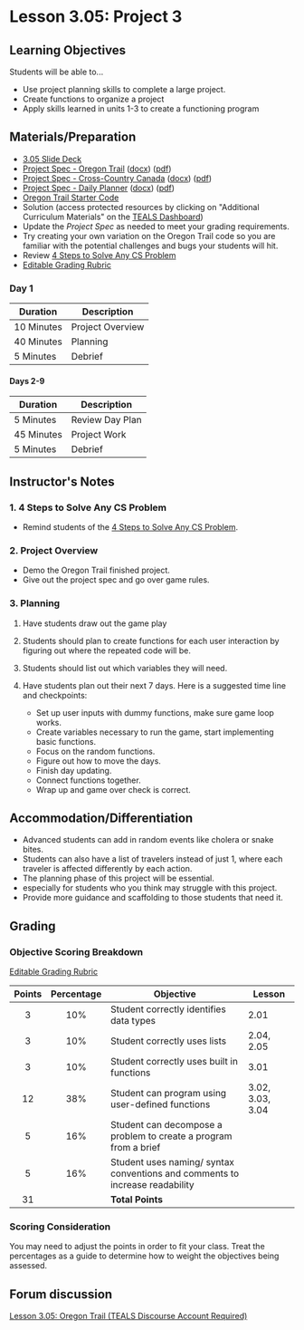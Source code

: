 # Lesson 3.05: Project 3

## Learning Objectives

Students will be able to...

* Use project planning skills to complete a large project.
* Create functions to organize a project
* Apply skills learned in units 1-3 to create a functioning program

## Materials/Preparation

* [3.05 Slide Deck](https://github.com/TEALSK12/2nd-semester-introduction-to-computer-science/raw/master/units/3_unit/slidedecks/Intro%20Python%203.05%20TEALS.pptx)
* [Project Spec - Oregon Trail][] ([docx][1]) ([pdf][2])
* [Project Spec - Cross-Country Canada][] ([docx][3]) ([pdf][4])
* [Project Spec - Daily Planner][] ([docx][5]) ([pdf][6])
* [Oregon Trail Starter Code](https://github.com/TEALSK12/2nd-semester-introduction-to-computer-science/raw/master/units/3_unit/05_lesson/Unit_3_Project_Oregon_Trail_Starter_Code.py)
* Solution (access protected resources by clicking on "Additional Curriculum Materials" on the [TEALS Dashboard](https://www.tealsk12.org/dashboard/))
* Update the _Project Spec_ as needed to meet your grading requirements.
* Try creating your own variation on the Oregon Trail code so you are familiar with the potential challenges and bugs your students will hit.
* Review [4 Steps to Solve Any CS Problem][]
* [Editable Grading Rubric](https://github.com/TEALSK12/2nd-semester-introduction-to-computer-science/raw/master/units/2_unit/07_lesson/rubric.docx)

### Day 1

| **Duration**   | **Description** |
| ---------- | ----------- |
| 10 Minutes | Project Overview      |
| 40 Minutes | Planning    |
| 5 Minutes | Debrief  |

#### Days 2-9

|**Duration** | **Description**             |
|--|--|
| 5 Minutes  | Review Day Plan    |
| 45 Minutes | Project Work|
| 5 Minutes | Debrief    |

## Instructor's Notes

### 1. 4 Steps to Solve Any CS Problem

* Remind students of the [4 Steps to Solve Any CS Problem].

### 2. Project Overview

* Demo the Oregon Trail finished project.
* Give out the project spec and go over game rules.

### 3. Planning

1. Have students draw out the game play
2. Students should plan to create functions for each user interaction by figuring out where the repeated code will be.
3. Students should list out which variables they will need.
4. Have students plan out their next 7 days. Here is a suggested time line and checkpoints:

    * Set up user inputs with dummy functions, make sure game loop works.
    * Create variables necessary to run the game, start implementing basic functions.
    * Focus on the random functions.
    * Figure out how to move the days.
    * Finish day updating.
    * Connect functions together.
    * Wrap up and game over check is correct.

## Accommodation/Differentiation

* Advanced students can add in random events like cholera or snake bites.
* Students can also have a list of travelers instead of just 1, where each traveler is affected differently by each action.
* The planning phase of this project will be essential.
* especially for students who you think may struggle with this project.
* Provide more guidance and scaffolding to those students that need it.

## Grading

### Objective Scoring Breakdown

[Editable Grading Rubric](https://github.com/TEALSK12/2nd-semester-introduction-to-computer-science/raw/master/units/2_unit/07_lesson/rubric.docx)

| Points | Percentage| Objective | Lesson |
| :---: | :---: | --- | --- |
| 3| 10% | Student correctly identifies data types|2.01|
| 3 | 10% | Student correctly uses lists |2.04, 2.05|
| 3 | 10% | Student correctly uses built in functions  | 3.01|
| 12 | 38% |Student can program using user-defined functions |3.02, 3.03, 3.04|
| 5| 16% |Student can decompose a problem to create a program from a brief||
| 5| 16%|Student uses naming/ syntax conventions and comments to increase readability||
| 31 | | **Total Points** ||

### Scoring Consideration

You may need to adjust the points in order to fit your class. Treat the percentages as a guide to determine how to weight the objectives being assessed.

## Forum discussion

[Lesson 3.05: Oregon Trail (TEALS Discourse Account Required)](https://forums.tealsk12.org/c/2nd-semester-unit-3-functions/lesson-3-05-oregon-trail)

[Project Spec - Oregon Trail]:project.md
[Project Spec - Daily Planner]:alternate_project.md
[Project Spec - Cross-Country Canada]:project_canada.md
[Oregon Trail - Example Code]:oregon_trail.py
[TEALS Dashboard]:http:/www.tealsk12.org/dashboard
[4 Steps to Solve Any CS Problem]:https://github.com/TEALS-IntroCS/2nd-semester-introduction-to-computer-science-principles/raw/master/units/4%20Steps%20to%20Solve%20Any%20CS%20Problem.pdf

[1]: https://github.com/TEALSK12/2nd-semester-introduction-to-computer-science/raw/master/units/3_unit/05_lesson/project.docx
[2]: https://github.com/TEALSK12/2nd-semester-introduction-to-computer-science/raw/master/units/3_unit/05_lesson/project.pdf
[3]: https://github.com/TEALSK12/2nd-semester-introduction-to-computer-science/raw/master/units/3_unit/05_lesson/project_canada.docx
[4]: https://github.com/TEALSK12/2nd-semester-introduction-to-computer-science/raw/master/units/3_unit/05_lesson/project_canada.pdf
[5]: https://github.com/TEALSK12/2nd-semester-introduction-to-computer-science/raw/master/units/3_unit/05_lesson/projecta.docx
[6]: https://github.com/TEALSK12/2nd-semester-introduction-to-computer-science/raw/master/units/3_unit/05_lesson/projecta.pdf
